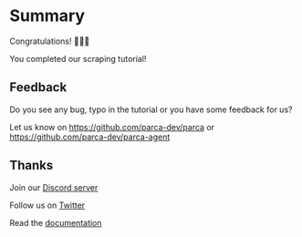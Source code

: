 # Summary

Congratulations! 🎉🎉🎉

You completed our scraping tutorial!

## Feedback

Do you see any bug, typo in the tutorial or you have some feedback for us?

Let us know on https://github.com/parca-dev/parca or https://github.com/parca-dev/parca-agent

## Thanks

Join our [Discord server](https://discord.com/invite/ZgUpYgpzXy)

Follow us on [Twitter](https://twitter.com/ParcaDev)

Read the [documentation](https://www.parca.dev/docs/overview)
